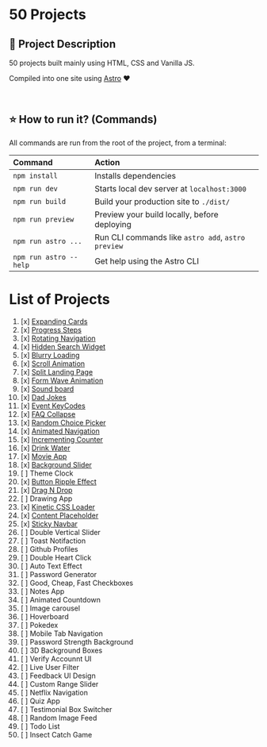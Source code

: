 # 50 Projects

## 📝 Project Description

50 projects built mainly using HTML, CSS and Vanilla JS.

Compiled into one site using [Astro](https://astro.build) ♥️

<br>

## ⭐ How to run it? (Commands)

All commands are run from the root of the project, from a terminal:

| Command                | Action                                             |
| :--------------------- | :------------------------------------------------- |
| `npm install`          | Installs dependencies                              |
| `npm run dev`          | Starts local dev server at `localhost:3000`        |
| `npm run build`        | Build your production site to `./dist/`            |
| `npm run preview`      | Preview your build locally, before deploying       |
| `npm run astro ...`    | Run CLI commands like `astro add`, `astro preview` |
| `npm run astro --help` | Get help using the Astro CLI                       |

# List of Projects

1.  [x] [Expanding Cards](https://github.com/JohnPevien/50-Projects/blob/main/src/pages/project/expanding-cards.astro)
2.  [x] [Progress Steps](https://github.com/JohnPevien/50-Projects/blob/main/src/pages/project/progress-steps.astro)
3.  [x] [Rotating Navigation](https://github.com/JohnPevien/50-Projects/blob/main/src/pages/project/rotating-navigation.astro)
4.  [x] [Hidden Search Widget](https://github.com/JohnPevien/50-Projects/blob/main/src/pages/project/hidden-search-widget.astro)
5.  [x] [Blurry Loading](https://github.com/JohnPevien/50-Projects/blob/main/src/pages/project/blurry-loading.astro)
6.  [x] [Scroll Animation](https://github.com/JohnPevien/50-Projects/blob/main/src/pages/project/scrolling-animation.astro)
7.  [x] [Split Landing Page](https://github.com/JohnPevien/50-Projects/blob/main/src/pages/project/split-landing-page.astro)
8.  [x] [Form Wave Animation](https://github.com/JohnPevien/50-Projects/blob/main/src/pages/project/form-wave-animation.astro)
9.  [x] [Sound board](https://github.com/JohnPevien/50-Projects/blob/main/src/pages/project/soundboard.astro)
10. [x] [Dad Jokes](https://github.com/JohnPevien/50-Projects/blob/main/src/pages/project/dad-jokes.astro)
11. [x] [Event KeyCodes](https://github.com/JohnPevien/50-Projects/blob/main/src/pages/project/keycode.astro)
12. [x] [FAQ Collapse](https://github.com/JohnPevien/50-Projects/blob/main/src/pages/project/faq.astro)
13. [x] [Random Choice Picker](https://github.com/JohnPevien/50-Projects/blob/main/src/pages/project/random-choice-picker.astro)
14. [x] [Animated Navigation](https://github.com/JohnPevien/50-Projects/blob/main/src/pages/project/animated-navigation.astro)
15. [x] [Incrementing Counter](https://github.com/JohnPevien/50-Projects/blob/main/src/pages/project/increment-counter.astro)
16. [x] [Drink Water](https://github.com/JohnPevien/50-Projects/blob/main/src/pages/project/drink-water.astro)
17. [x] [Movie App](https://github.com/JohnPevien/50-Projects/blob/main/src/pages/project/movie-app.astro)
18. [x] [Background Slider](https://github.com/JohnPevien/50-Projects/blob/main/src/pages/project/background-slider.astro)
19. [ ] Theme Clock
20. [x] [Button Ripple Effect](https://github.com/JohnPevien/50-Projects/blob/main/src/pages/project/button-ripple-effect.astro)
21. [x] [Drag N Drop](https://github.com/JohnPevien/50-Projects/blob/main/src/pages/project/drag-and-drop.astro)
22. [ ] Drawing App
23. [x] [Kinetic CSS Loader](https://github.com/JohnPevien/50-Projects/blob/main/src/pages/project/kinetic-css-loader.astro)
24. [x] [Content Placeholder](https://github.com/JohnPevien/50-Projects/blob/main/src/pages/project/content-placeholder.astro)
25. [x] [Sticky Navbar](https://github.com/JohnPevien/50-Projects/blob/main/src/pages/project/sticky-navbar.astro)
26. [ ] Double Vertical Slider
27. [ ] Toast Notifaction
28. [ ] Github Profiles
29. [ ] Double Heart Click
30. [ ] Auto Text Effect
31. [ ] Password Generator
32. [ ] Good, Cheap, Fast Checkboxes
33. [ ] Notes App
34. [ ] Animated Countdown
35. [ ] Image carousel
36. [ ] Hoverboard
37. [ ] Pokedex
38. [ ] Mobile Tab Navigation
39. [ ] Password Strength Background
40. [ ] 3D Background Boxes
41. [ ] Verify Accounnt UI
42. [ ] Live User Filter
43. [ ] Feedback UI Design
44. [ ] Custom Range Slider
45. [ ] Netflix Navigation
46. [ ] Quiz App
47. [ ] Testimonial Box Switcher
48. [ ] Random Image Feed
49. [ ] Todo List
50. [ ] Insect Catch Game
